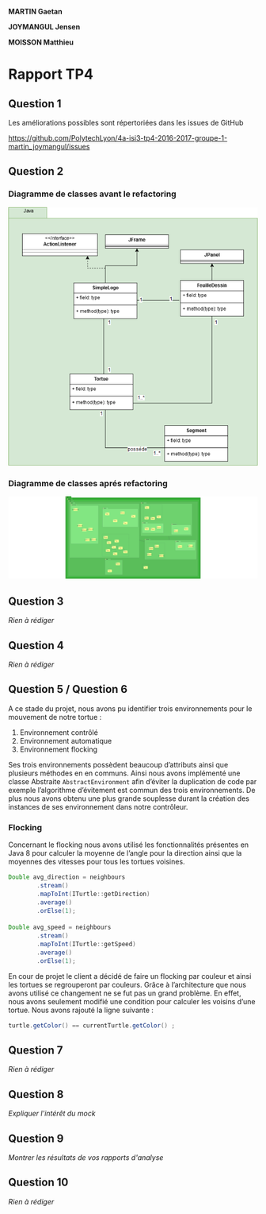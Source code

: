 **MARTIN Gaetan**

**JOYMANGUL Jensen**

**MOISSON Matthieu**

# Rapport TP4

## Question 1
Les améliorations possibles sont répertoriées dans les issues de GitHub

https://github.com/PolytechLyon/4a-isi3-tp4-2016-2017-groupe-1-martin_joymangul/issues

## Question 2
### Diagramme de classes avant le refactoring

![Package mvc-flocking](images/UMLAvantModif.png)

### Diagramme de classes aprés refactoring

![Package mvc-flocking](images/ClassDiagram.png)

## Question 3
*Rien à rédiger*

## Question 4
*Rien à rédiger*

## Question 5 / Question 6
A ce stade du projet, nous avons pu identifier trois environnements pour le mouvement de notre tortue :

1. Environnement contrôlé
2. Environnement automatique
3. Environnement flocking

Ses trois environnements possèdent beaucoup d’attributs ainsi que plusieurs méthodes en en communs. 
Ainsi nous avons implémenté une classe Abstraite `AbstractEnvironment` afin d’éviter la duplication de code par exemple l’algorithme d’évitement est commun des trois environnements. De plus nous avons obtenu une plus grande souplesse durant la création des instances de ses environnement dans notre contrôleur.

### Flocking
Concernant le flocking nous avons utilisé les fonctionnalités présentes en Java 8 pour calculer la moyenne de l’angle pour la direction ainsi que la moyennes des vitesses pour tous les tortues voisines.

```java
Double avg_direction = neighbours
        .stream()
        .mapToInt(ITurtle::getDirection)
        .average()
        .orElse(1);

Double avg_speed = neighbours
        .stream()
        .mapToInt(ITurtle::getSpeed)
        .average()
        .orElse(1);
```

En cour de projet le client a décidé de faire un flocking par couleur et ainsi les tortues se regrouperont par couleurs. Grâce à l’architecture que nous avons utilisé ce changement ne se fut pas un grand problème. En effet, nous avons seulement modifié une condition pour calculer les voisins d’une tortue. Nous avons rajouté la ligne suivante :
``` java
turtle.getColor() == currentTurtle.getColor() ;
```

## Question 7
*Rien à rédiger*

## Question 8
*Expliquer l'intérêt du mock*

## Question 9
*Montrer les résultats de vos rapports d'analyse*

## Question 10
*Rien à rédiger*
